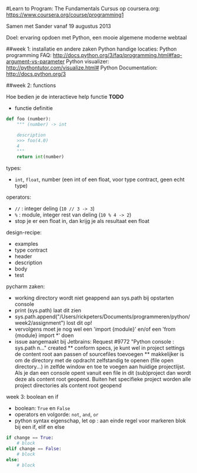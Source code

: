 #Learn to Program: The Fundamentals
Cursus op coursera.org: https://www.coursera.org/course/programming1

Samen met Sander vanaf 19 augustus 2013

Doel: ervaring opdoen met Python, een mooie algemene moderne webtaal

##week 1: installatie en andere zaken
Python handige locaties:
Python programming FAQ: http://docs.python.org/3/faq/programming.html#faq-argument-vs-parameter
Python visualizer: http://pythontutor.com/visualize.html#
Python Documentation: http://docs.python.org/3

##week 2: functions

Hoe bedien je de interactieve help functie
**TODO**

* functie definitie
```python
def foo (number):
    """ (number) -> int

    description
    >>> foo(4.0)
    4
    """
    return int(number)
```

types:
* `int`, `float`, number (een int of een float, voor type contract, geen echt type)

operators:
* `//` : integer deling (`10 // 3 -> 3`)
* `%` : module, integer rest van deling (`10 % 4 -> 2`)
* stop je er een float in, dan krijg je als resultaat een float

design-recipe:
* examples
* type contract
* header
* description
* body
* test

pycharm zaken:
* working directory wordt niet geappend aan sys.path bij opstarten console
* print (sys.path) laat dit zien
* sys.path.append("/Users/rickpeters/Documents/programmeren/python/week2/assignment") lost dit op!
* vervolgens moet je nog wel een 'import {module}' en/of een 'from {module} import *' doen
* issue aangemaakt bij Jetbrains: Request #9772 "Python console : sys.path n..." created
** conform specs, je kunt wel in project settings de content root aan passen of sourcefiles toevoegen
** makkelijker is om de directory met de opdracht zelfstandig te openen (file open directory...) in zelfde window en
toe te voegen aan huidige projectlijst. Als je dan een console opent vanuit een file in dit (sub)project dan wordt
deze als content root geopend. Buiten het specifieke project worden alle project directories als content root geopend

week 3: boolean en if
* boolean: `True` en `False`
* operators en volgorde: ```not```, ```and```, ```or```
* python syntax eigenschap, let op : aan einde regel voor markeren blok bij een if, elif en else
```python
if change == True:
    # block
elif change == False:
    # block
else:
    # block
```

